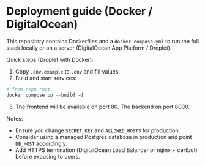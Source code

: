 # Deployment guide (Docker / DigitalOcean)

This repository contains Dockerfiles and a `docker-compose.yml` to run the full stack locally or on a server (DigitalOcean App Platform / Droplet).

Quick steps (Droplet with Docker):

1. Copy `.env.example` to `.env` and fill values.
2. Build and start services:

```powershell
# from repo root
docker compose up --build -d
```

3. The frontend will be available on port 80. The backend on port 8000.

Notes:
- Ensure you change `SECRET_KEY` and `ALLOWED_HOSTS` for production.
- Consider using a managed Postgres database in production and point `DB_HOST` accordingly.
- Add HTTPS termination (DigitalOcean Load Balancer or nginx + certbot) before exposing to users.
